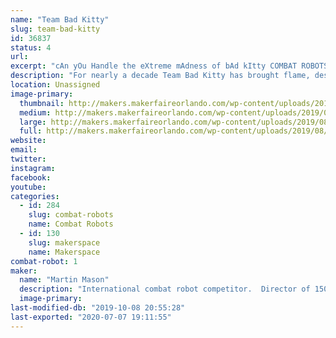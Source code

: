 ```yaml
---
name: "Team Bad Kitty"
slug: team-bad-kitty
id: 36837
status: 4
url: 
excerpt: "cAn yOu Handle the eXtreme mAdness of bAd kItty COMBAT ROBOTS!"
description: "For nearly a decade Team Bad Kitty has brought flame, destruction, annihilation, mayhem and at least nine other adjectives to INTENSE COMBAT ROBOT ACTION.  From their home base outside of Pasadena, CA, these metal creations have terrorized competitions up and down California, including appearances on ABC Battlebots and Discovery Battlebots, Youku This is Fighting Robots and CGT King of Bots.  The team also hosts some of the largest combat robot combat robot competitions on the west coast in 3 arenas including the 12lb / 15lb Decagaon of Doom, the new Hex of Hatred and finally the Happy Unicorn Fairy Forest. Come see massive machines of destruction and learn more about how they can solve the housing crisis, reverse global warming and find your missing socks."
location: Unassigned
image-primary:
  thumbnail: http://makers.makerfaireorlando.com/wp-content/uploads/2019/08/JBA4112-150x150.jpg
  medium: http://makers.makerfaireorlando.com/wp-content/uploads/2019/08/JBA4112-300x200.jpg
  large: http://makers.makerfaireorlando.com/wp-content/uploads/2019/08/JBA4112-1024x684.jpg
  full: http://makers.makerfaireorlando.com/wp-content/uploads/2019/08/JBA4112.jpg
website: 
email: 
twitter: 
instagram: 
facebook: 
youtube: 
categories:
  - id: 284
    slug: combat-robots
    name: Combat Robots
  - id: 130
    slug: makerspace
    name: Makerspace
combat-robot: 1
maker:
  name: "Martin Mason"
  description: "International combat robot competitor.  Director of 1500 member Mountie Makerspace in Los Angeles California. "
  image-primary: 
last-modified-db: "2019-10-08 20:55:28"
last-exported: "2020-07-07 19:11:55"
---
```

